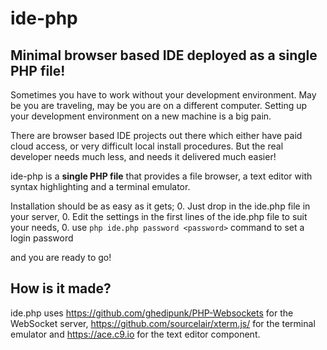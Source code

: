 # ide-php
## Minimal browser based IDE deployed as a single PHP file!

Sometimes you have to work without your development environment.
May be you are traveling, may be you are on a different computer.
Setting up your development environment on a new machine is a big pain.

There are browser based IDE projects out there which either have paid cloud access, or very difficult local install procedures. But the real developer needs much less, and needs it delivered much easier!

ide-php is a __single PHP file__ that provides a file browser, a text editor with syntax highlighting and a terminal emulator.

Installation should be as easy as it gets;
 0. Just drop in the ide.php file in your server, 
 0. Edit the settings in the first lines of the ide.php file to suit your needs,
 0. use `php ide.php password <password>` command to set a login password

and you are ready to go!

## How is it made?
ide.php uses https://github.com/ghedipunk/PHP-Websockets for the WebSocket server, https://github.com/sourcelair/xterm.js/ for the terminal emulator and https://ace.c9.io for the text editor component.
